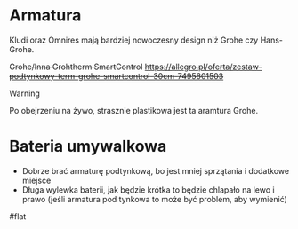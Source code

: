 # Armatura
Kludi oraz Omnires mają bardziej nowoczesny design niż Grohe czy Hans-Grohe. 

~~Grohe/Inna Grohtherm SmartControl~~
~~https://allegro.pl/oferta/zestaw-podtynkowy-term-grohe-smartcontrol-30cm-7495601503~~

>[!warning]
>Po obejrzeniu na żywo, strasznie plastikowa jest ta aramtura Grohe. 

# Bateria umywalkowa
- Dobrze brać armaturę podtynkową, bo jest mniej sprzątania i dodatkowe miejsce
- Długa wylewka baterii, jak będzie krótka to będzie chlapało na lewo i prawo (jeśli armatura pod tynkowa to może być problem, aby wymienić)

#flat